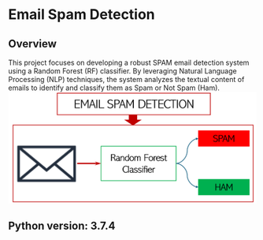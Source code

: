 # Email Spam Detection
## Overview
This project focuses on developing a robust SPAM email detection system using a Random Forest (RF) classifier. By leveraging Natural Language Processing (NLP) techniques, the system analyzes the textual content of emails to identify and classify them as Spam or Not Spam (Ham).
![image alt](https://github.com/adeyie/Email-Spam-Detection/blob/4ac767a78cb37040241a5a437becd4598a43adec/Email%20SPAM.PNG)

## Python version: 3.7.4

